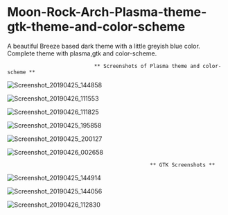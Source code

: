 # Moon-Rock-Arch-Plasma-theme-gtk-theme-and-color-scheme
A beautiful Breeze based dark theme with a little greyish blue color. Complete theme with plasma,gtk and color-scheme.

                                ** Screenshots of Plasma theme and color-scheme **

![Screenshot_20190425_144858](https://user-images.githubusercontent.com/41884680/56821596-67b41300-6814-11e9-8213-0f1addd0d5ec.png)

![Screenshot_20190426_111553](https://user-images.githubusercontent.com/41884680/56821657-97631b00-6814-11e9-980e-adf379067ce3.png)

![Screenshot_20190426_111825](https://user-images.githubusercontent.com/41884680/56821812-f6289480-6814-11e9-96ee-cc93adc6e8fd.png)

![Screenshot_20190425_195858](https://user-images.githubusercontent.com/41884680/56821887-22dcac00-6815-11e9-82b4-5650531cbe20.png)

![Screenshot_20190425_200127](https://user-images.githubusercontent.com/41884680/56821889-25d79c80-6815-11e9-8852-05422ac34c96.png)

![Screenshot_20190426_002658](https://user-images.githubusercontent.com/41884680/56821915-338d2200-6815-11e9-9d6b-a6e9eece661f.png)

                                                  ** GTK Screenshots **

![Screenshot_20190425_144914](https://user-images.githubusercontent.com/41884680/56822164-db0a5480-6815-11e9-839e-50bf35aed02e.png)

![Screenshot_20190425_144056](https://user-images.githubusercontent.com/41884680/56822168-df367200-6815-11e9-91df-d701d6887e8c.png)

![Screenshot_20190426_112830](https://user-images.githubusercontent.com/41884680/56822636-486ab500-6817-11e9-92e1-caa1bb0025b3.png)

